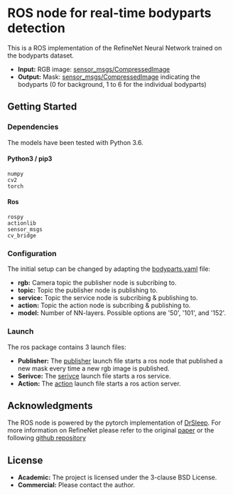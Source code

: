 # ROS node for real-time bodyparts detection

This is a ROS implementation of the RefineNet Neural Network trained on the bodyparts dataset.

* **Input:** RGB image: [sensor_msgs/CompressedImage](http://docs.ros.org/melodic/api/sensor_msgs/html/msg/CompressedImage.html)
* **Output:** Mask: [sensor_msgs/CompressedImage](http://docs.ros.org/melodic/api/sensor_msgs/html/msg/CompressedImage.html) indicating the bodyparts (0 for background, 1 to 6 for the individual bodyparts)

## Getting Started

### Dependencies

The models have been tested with Python 3.6.
 
#### Python3 / pip3
```
numpy
cv2
torch
```
#### Ros
```
rospy
actionlib
sensor_msgs
cv_bridge
```

### Configuration

The initial setup can be changed by adapting the [bodyparts.yaml](cfg/bodyparts.yaml) file:
* **rgb:** Camera topic the publisher node is subcribing to.
* **topic:** Topic the publisher node is publishing to.
* **service:** Topic the service node is subcribing & publishing to.
* **action:** Topic the action node is subcribing & publishing to.
* **model:** Number of NN-layers. Possible options are '50', '101', and '152'.

### Launch

The ros package contains 3 launch files:
* **Publisher:** The [publisher](launch/bodyparts_publisher.launch) launch file starts a ros node that published a new mask every time a new rgb image is published.
* **Serivce:** The [serivce](launch/bodyparts_service.launch) launch file starts a ros service. 
* **Action:** The [action](launch/bodyparts_action.launch) launch file starts a ros action server.

## Acknowledgments

The ROS node is powered by the pytorch implementation of [DrSleep](https://github.com/DrSleep). For more information on RefineNet please refer to the original [paper](https://arxiv.org/abs/1611.06612) or the following [github repository](https://github.com/DrSleep/light-weight-refinenet)

## License

* **Academic:** The project is licensed under the 3-clause BSD License.
* **Commercial:** Please contact the author.

